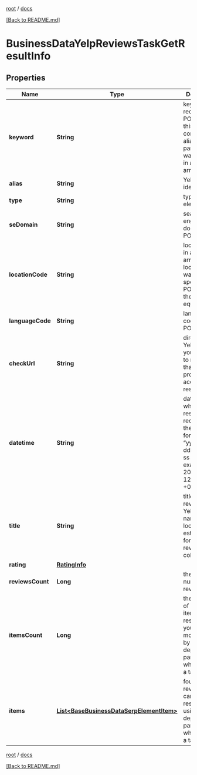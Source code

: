 [root](./../ "root") / [docs](./ "docs")

[[Back to README.md]](./../README.md "[Back to README.md]")

# BusinessDataYelpReviewsTaskGetResultInfo

## Properties

| Name | Type | Description | Notes |
|------------ | ------------- | ------------- | -------------|
|**keyword** | **String** | keyword received in a POST array this field will contain the alias parameter if it was specified in a POST array |  [optional] |
|**alias** | **String** | Yelp business identifier |  [optional] |
|**type** | **String** | type of element |  [optional] |
|**seDomain** | **String** | search engine domain in a POST array |  [optional] |
|**locationCode** | **String** | location code in a POST array if location_code was not specified in a POST array, the value equals null |  [optional] |
|**languageCode** | **String** | language code in a POST array |  [optional] |
|**checkUrl** | **String** | direct URL to Yelp results you can use it to make sure that we provided accurate results |  [optional] |
|**datetime** | **String** | date and time when the result was received in the UTC format: “yyyy-mm-dd hh-mm-ss +00:00” example: 2019-11-15 12:57:46 +00:00 |  [optional] |
|**title** | **String** | title of the reviews from Yelp the name of the local establishment for which the reviews are collected |  [optional] |
|**rating** | [**RatingInfo**](RatingInfo.md) |  |  [optional] |
|**reviewsCount** | **Long** | the total number of reviews |  [optional] |
|**itemsCount** | **Long** | the number of reviews items in the results array you can get more results by using the depth parameter when setting a task |  [optional] |
|**items** | [**List&lt;BaseBusinessDataSerpElementItem&gt;**](BaseBusinessDataSerpElementItem.md) | found reviews you can get more results by using the depth parameter when setting a task |  [optional] |

[root](./../ "root") / [docs](./ "docs")

[[Back to README.md]](./../README.md "[Back to README.md]")